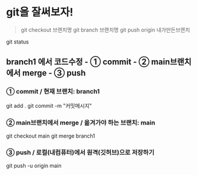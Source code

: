 # git을 잘써보자!
> git checkout 브랜치명
> git branch 브랜치명
> git push origin 내가만든브랜치

git status

## branch1 에서 코드수정 - ① commit - ② main브랜치에서 merge - ③ push

### ① commit / 현재 브랜치: branch1
git add .
git commit -m "커밋메시지"

### ② main브랜치에서 merge / 옮겨가야 하는 브랜치: main
git checkout main
git merge branch1

### ③ push / 로컬(내컴퓨터)에서 원격(깃허브)으로 저장하기
git push -u origin main